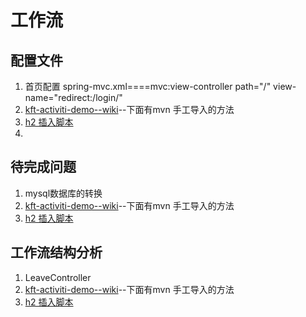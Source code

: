# 工作流

## 配置文件
1. 首页配置 spring-mvc.xml====mvc:view-controller path="/" view-name="redirect:/login/" 
2. [kft-activiti-demo--wiki](https://github.com/henryyan/kft-activiti-demo/wiki)--下面有mvn 手工导入的方法
3. [h2 插入脚本](https://github.com/henryyan/kft-activiti-demo/blob/master/src/main/resources/sql/h2/data.sql)
4. 


## 待完成问题
1. mysql数据库的转换
2. [kft-activiti-demo--wiki](https://github.com/henryyan/kft-activiti-demo/wiki)--下面有mvn 手工导入的方法
3. [h2 插入脚本](https://github.com/henryyan/kft-activiti-demo/blob/master/src/main/resources/sql/h2/data.sql)


## 工作流结构分析
1. LeaveController
2. [kft-activiti-demo--wiki](https://github.com/henryyan/kft-activiti-demo/wiki)--下面有mvn 手工导入的方法
3. [h2 插入脚本](https://github.com/henryyan/kft-activiti-demo/blob/master/src/main/resources/sql/h2/data.sql)
